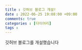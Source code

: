 ```yaml
---
title : 깃허브 블로그 개설!
date : 2022-06-25 19:08:00 +09:00
comments: true
categories : [다이어리]
tags : 
---
```


깃허브 블로그를 개설했습니다